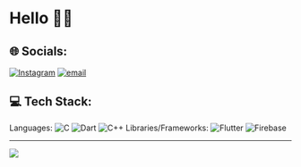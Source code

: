 # Hello 👋👋


## 🌐 Socials:
[![Instagram](https://img.shields.io/badge/Instagram-%23E4405F.svg?logo=Instagram&logoColor=white)](https://instagram.com/pikacu100apk) [![email](https://img.shields.io/badge/Email-D14836?logo=gmail&logoColor=white)](mailto:21sedlakmi@seznam.cz) 

## 💻 Tech Stack:
Languages:
![C](https://img.shields.io/badge/c-%2300599C.svg?style=for-the-badge&logo=c&logoColor=white) ![Dart](https://img.shields.io/badge/dart-%230175C2.svg?style=for-the-badge&logo=dart&logoColor=white) ![C++](https://img.shields.io/badge/c++-%2300599C.svg?style=for-the-badge&logo=c%2B%2B&logoColor=white)
Libraries/Frameworks: ![Flutter](https://img.shields.io/badge/Flutter-%2302569B.svg?style=for-the-badge&logo=Flutter&logoColor=white) ![Firebase](https://img.shields.io/badge/firebase-a08021?style=for-the-badge&logo=firebase&logoColor=ffcd34)

---
[![](https://visitcount.itsvg.in/api?id=pikacu100&icon=0&color=0)](https://visitcount.itsvg.in)
